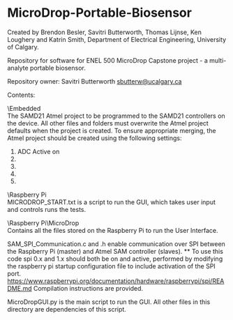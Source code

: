 # MicroDrop-Portable-Biosensor
Created by Brendon Besler, Savitri Butterworth, Thomas Lijnse, Ken Loughery and Katrin Smith, Department of Electrical Engineering, University of Calgary.

Repository for software for ENEL 500 MicroDrop Capstone project - a multi-analyte portable biosensor.

Repository owner: Savitri Butterworth sbutterw@ucalgary.ca

Contents:

\Embedded\
The SAMD21 Atmel project to be programmed to the SAMD21 controllers on the device.
All other files and folders must overwrite the Atmel project defaults when the project is created. To ensure appropriate merging, the Atmel project should be created using the following settings:
1. ADC Active on 
2. 
3. 
4. 
5. 

\Raspberry Pi\
MICRODROP_START.txt is a script to run the GUI, which takes user input and controls runs the tests.

\Raspberry Pi\MicroDrop\
Contains all the files stored on the Raspberry Pi to run the User Interface.

SAM_SPI_Communication.c and .h enable communication over SPI between the Raspberry Pi (master) and Atmel SAM controller (slaves). 
** To use this code spi 0.x and 1.x should both be on and active, performed by modifying the raspberry pi startup configuration file to include activation of the SPI port. https://www.raspberrypi.org/documentation/hardware/raspberrypi/spi/README.md
Compilation instructions are provided.

MicroDropGUI.py is the main script to run the GUI. All other files in this directory are dependencies of this script.


